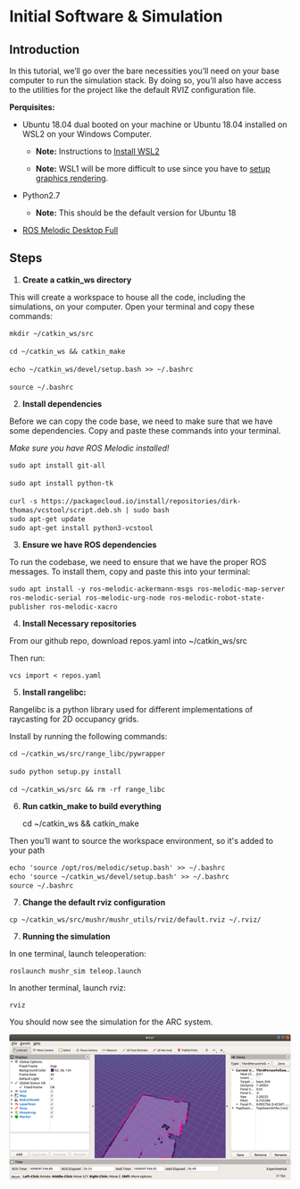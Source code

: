 # Initial Software & Simulation

## Introduction
In this tutorial, we’ll go over the bare necessities you’ll need on your base computer to run the simulation stack. By doing so, you’ll also have access to the utilities for the project like the default RVIZ configuration file. 

**Perquisites:**

* Ubuntu 18.04 dual booted on your machine or Ubuntu 18.04 installed on WSL2 on your Windows Computer.  
    * **Note:** Instructions to [Install WSL2](../misc/wslInstall.md)

    * **Note:** WSL1 will be more difficult to use since you have to [setup graphics rendering](https://ripon-banik.medium.com/run-x-display-from-wsl-f94791795376).

* Python2.7
    * **Note:** This should be the default version for Ubuntu 18

* [ROS Melodic Desktop Full](http://wiki.ros.org/melodic/Installation/Ubuntu)

## Steps
1. **Create a catkin_ws directory**

This will create a workspace to house all the code, including the simulations, on your computer. Open your terminal and copy these commands: 

    mkdir ~/catkin_ws/src 

    cd ~/catkin_ws && catkin_make 

    echo ~/catkin_ws/devel/setup.bash >> ~/.bashrc 

    source ~/.bashrc 

2. **Install dependencies**

Before we can copy the code base, we need to make sure that we have some dependencies. Copy and paste these commands into your terminal. 

*Make sure you have ROS Melodic installed!*

    sudo apt install git-all  

    sudo apt install python-tk 

    curl -s https://packagecloud.io/install/repositories/dirk-thomas/vcstool/script.deb.sh | sudo bash 
    sudo apt-get update 
    sudo apt-get install python3-vcstool 

3. **Ensure we have ROS dependencies**

To run the codebase, we need to ensure that we have the proper ROS messages. To install them, copy and paste this into your terminal: 

    sudo apt install -y ros-melodic-ackermann-msgs ros-melodic-map-server ros-melodic-serial ros-melodic-urg-node ros-melodic-robot-state-publisher ros-melodic-xacro 

4. **Install Necessary repositories**

From our github repo, download repos.yaml into ~/catkin_ws/src 

Then run:  

    vcs import < repos.yaml 

5. **Install rangelibc:**

Rangelibc is a python library used for different implementations of raycasting for 2D occupancy grids. 

Install by running the following commands: 

    cd ~/catkin_ws/src/range_libc/pywrapper 

    sudo python setup.py install 

    cd ~/catkin_ws/src && rm -rf range_libc 

6. **Run catkin_make to build everything**

    cd ~/catkin_ws && catkin_make 

Then you’ll want to source the workspace environment, so it's added to your path 

    echo 'source /opt/ros/melodic/setup.bash' >> ~/.bashrc 
    echo 'source ~/catkin_ws/devel/setup.bash' >> ~/.bashrc 
    source ~/.bashrc 

7. **Change the default rviz configuration**
    
```
cp ~/catkin_ws/src/mushr/mushr_utils/rviz/default.rviz ~/.rviz/
```

7. **Running the simulation**

In one terminal, launch teleoperation: 

    roslaunch mushr_sim teleop.launch 

In another terminal, launch rviz: 

    rviz 

You should now see the simulation for the ARC system. 

![Picture of simulation](../photos/arc_simulation.png)
